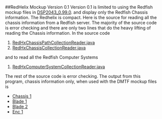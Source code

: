 ##RedHelix Mockup Version 0.1
Version 0.1 is limited to using the Redfish mockup files in [DSP2043_0.99.0](http://www.dmtf.org/sites/default/files/standards/documents/DSP2043_0.99.0a.zip).
and display only the Redfish Chassis information. The Redhelix is compact.
Here is the source for reading all the chassis information from a Redfish server. The majority of the source code is error checking and there
are only two lines that do the heavy lifting of reading the Chassis information. In the source code

1. [RedHxChassisPathCollectionReader.java](../../redhx-server-util/src/main/java/org/redhelix/server/main/RedHelixClientReport.java#L112)
2. [RedHxChassisCollectionReader.java](../../redhx-server-util/src/main/java/org/redhelix/server/main/RedHelixClientReport.java#L117)

and to read all the Redfish Computer Systems

1. [RedHxComputerSystemCollectionReader.java](../../redhx-server-util/src/main/java/org/redhelix/server/main/RedHelixClientReport.java#L125)

The rest of the source code is error checking. The output from this program, chassis information only, when used with the DMTF mockup files is

* [Chassis 1](Chassis1.txt)
* [Blade 1](Blade1.txt)
* [Blade 2](Blade2.txt)
* [Enc 1](Enc1.txt)

